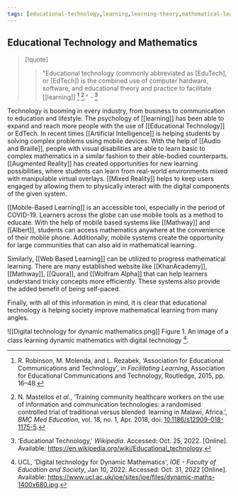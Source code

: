 ```yaml
---
tags: [educational-technology,learning,learning-theory,mathematical-learning]
---
```


## Educational Technology and Mathematics

> [!quote] 
> > "Educational technology (commonly abbreviated as \[EduTech\], or \[EdTech\]) is the combined use of computer hardware, software, and educational theory and practice to facilitate [[learning]]  [^1]  [^2]."  - [^3]

Technology is booming in every industry, from business to communication to education and lifestyle. The psychology of [[learning]] has been able to expand and reach more people with the use of [[Educational Technology]] or EdTech. In recent times [[Artificial Intelligence]] is helping students by solving complex problems using mobile devices. With the help of [[Audio and Braille]], people with visual disabilities are able to learn basic to complex mathematics in a similar fashion to their able-bodied counterparts. [[Augmented Reality]] has created opportunities for new learning possibilities, where students can learn from real-world environments mixed with manipulable virtual overlays. [[Mixed Reality]] helps to keep users engaged by allowing them to physically interact with the digital components of the given system.

[[Mobile-Based Learning]] is an accessible tool, especially in the period of COVID-19. Learners across the globe can use mobile tools as a method to educate. With the help of mobile based systems like [[Mathway]] and [[Albert]], students can access mathematics anywhere at the convenience of their mobile phone. Additionally, mobile systems create the opportunity for large communities that can also aid in mathematical learning.

Similarly, [[Web Based Learning]] can be utilized to progress mathematical learning. There are many established website like [[KhanAcademy]], [[Mathway]], [[Quora]], and [[Wolfram Alpha]] that can help learners understand tricky concepts more efficiently. These systems also provide the added benefit of being self-paced.  

Finally, with all of this information in mind, it is clear that educational technology is helping society improve mathematical learning from many angles.

![[Digital technology for dynamic mathematics.png]]
Figure 1. An image of a class learning dynamic mathematics with digital technology [^4].

[^1]: R. Robinson, M. Molenda, and L. Rezabek, ‘Association for Educational Communications and Technology', in _Facilitating Learning_, Association for Educational Communications and Technology, Routledge, 2015, pp. 16–48.
[^2]: N. Mastellos _et al._, ‘Training community healthcare workers on the use of information and communication technologies: a randomised controlled trial of traditional versus blended  learning in Malawi, Africa.’, _BMC Med Education_, vol. 18, no. 1, Apr. 2018, doi: [10.1186/s12909-018-1175-5](https://doi.org/10.1186/s12909-018-1175-5).
[^3]: ‘Educational Technology,' _Wikipedia_. Accessed: Oct. 25, 2022. [Online]. Available: https://en.wikipedia.org/wiki/Educational_technology.
[^4]: UCL, ‘Digital technology for Dynamic Mathematics', _IOE - Faculty of Education and Society_, Jan 10, 2022. Accessed: Oct. 31, 2022 [Online]. Available: https://www.ucl.ac.uk/ioe/sites/ioe/files/dynamic-maths-1400x680.jpg.
